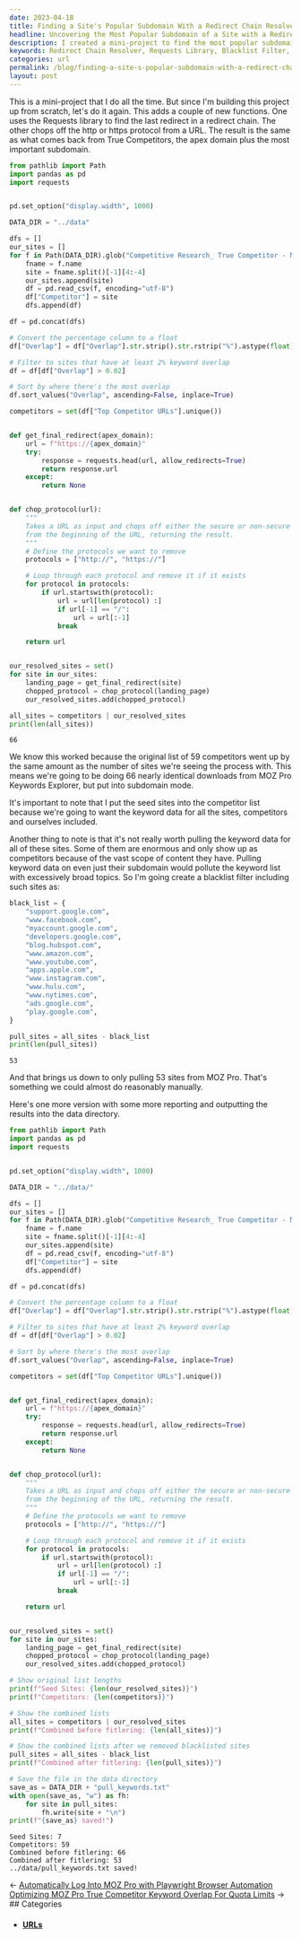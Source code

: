 ```yaml
---
date: 2023-04-18
title: Finding a Site's Popular Subdomain With a Redirect Chain Resolver
headline: Uncovering the Most Popular Subdomain of a Site with a Redirect Chain Resolver
description: I created a mini-project to find the most popular subdomain of a site using a redirect chain resolver, Requests library, and a blacklist filter. After excluding certain sites, I was able to pull data from 53 sites. Read my blog post to find out how I did it!
keywords: Redirect Chain Resolver, Requests Library, Blacklist Filter, Mini-Project, Subdomain, Popular, URL, Protocol
categories: url
permalink: /blog/finding-a-site-s-popular-subdomain-with-a-redirect-chain-resolver/
layout: post
---
```



This is a mini-project that I do all the time. But since I'm building this
project up from scratch, let's do it again. This adds a couple of new
functions. One uses the Requests library to find the last redirect in a
redirect chain. The other chops off the http or https protocol from a URL. The
result is the same as what comes back from True Competitors, the apex domain
plus the most important subdomain.

```python
from pathlib import Path
import pandas as pd
import requests


pd.set_option("display.width", 1000)

DATA_DIR = "../data"

dfs = []
our_sites = []
for f in Path(DATA_DIR).glob("Competitive Research_ True Competitor - Moz Pro*.csv"):
    fname = f.name
    site = fname.split()[-1][4:-4]
    our_sites.append(site)
    df = pd.read_csv(f, encoding="utf-8")
    df["Competitor"] = site
    dfs.append(df)

df = pd.concat(dfs)

# Convert the percentage column to a float
df["Overlap"] = df["Overlap"].str.strip().str.rstrip("%").astype(float) / 100

# Filter to sites that have at least 2% keyword overlap
df = df[df["Overlap"] > 0.02]

# Sort by where there's the most overlap
df.sort_values("Overlap", ascending=False, inplace=True)

competitors = set(df["Top Competitor URLs"].unique())


def get_final_redirect(apex_domain):
    url = f"https://{apex_domain}"
    try:
        response = requests.head(url, allow_redirects=True)
        return response.url
    except:
        return None


def chop_protocol(url):
    """
    Takes a URL as input and chops off either the secure or non-secure protocol
    from the beginning of the URL, returning the result.
    """
    # Define the protocols we want to remove
    protocols = ["http://", "https://"]

    # Loop through each protocol and remove it if it exists
    for protocol in protocols:
        if url.startswith(protocol):
            url = url[len(protocol) :]
            if url[-1] == "/":
                url = url[:-1]
            break

    return url


our_resolved_sites = set()
for site in our_sites:
    landing_page = get_final_redirect(site)
    chopped_protocol = chop_protocol(landing_page)
    our_resolved_sites.add(chopped_protocol)

all_sites = competitors | our_resolved_sites
print(len(all_sites))
```

    66

We know this worked because the original list of 59 competitors went up by the
same amount as the number of sites we're seeing the process with. This means
we're going to be doing 66 nearly identical downloads from MOZ Pro Keywords
Explorer, but put into subdomain mode.

It's important to note that I put the seed sites into the competitor list
because we're going to want the keyword data for all the sites, competitors and
ourselves included.

Another thing to note is that it's not really worth pulling the keyword data
for all of these sites. Some of them are enormous and only show up as
competitors because of the vast scope of content they have. Pulling keyword
data on even just their subdomain would pollute the keyword list with
excessively broad topics. So I'm going create a blacklist filter including such
sites as:

```python
black_list = {
    "support.google.com",
    "www.facebook.com",
    "myaccount.google.com",
    "developers.google.com",
    "blog.hubspot.com",
    "www.amazon.com",
    "www.youtube.com",
    "apps.apple.com",
    "www.instagram.com",
    "www.hulu.com",
    "www.nytimes.com",
    "ads.google.com",
    "play.google.com",
}

pull_sites = all_sites - black_list
print(len(pull_sites))
```

    53

And that brings us down to only pulling 53 sites from MOZ Pro. That's something
we could almost do reasonably manually.

Here's one more version with some more reporting and outputting the results
into the data directory.

```python
from pathlib import Path
import pandas as pd
import requests


pd.set_option("display.width", 1000)

DATA_DIR = "../data/"

dfs = []
our_sites = []
for f in Path(DATA_DIR).glob("Competitive Research_ True Competitor - Moz Pro*.csv"):
    fname = f.name
    site = fname.split()[-1][4:-4]
    our_sites.append(site)
    df = pd.read_csv(f, encoding="utf-8")
    df["Competitor"] = site
    dfs.append(df)

df = pd.concat(dfs)

# Convert the percentage column to a float
df["Overlap"] = df["Overlap"].str.strip().str.rstrip("%").astype(float) / 100

# Filter to sites that have at least 2% keyword overlap
df = df[df["Overlap"] > 0.02]

# Sort by where there's the most overlap
df.sort_values("Overlap", ascending=False, inplace=True)

competitors = set(df["Top Competitor URLs"].unique())


def get_final_redirect(apex_domain):
    url = f"https://{apex_domain}"
    try:
        response = requests.head(url, allow_redirects=True)
        return response.url
    except:
        return None


def chop_protocol(url):
    """
    Takes a URL as input and chops off either the secure or non-secure protocol
    from the beginning of the URL, returning the result.
    """
    # Define the protocols we want to remove
    protocols = ["http://", "https://"]

    # Loop through each protocol and remove it if it exists
    for protocol in protocols:
        if url.startswith(protocol):
            url = url[len(protocol) :]
            if url[-1] == "/":
                url = url[:-1]
            break

    return url


our_resolved_sites = set()
for site in our_sites:
    landing_page = get_final_redirect(site)
    chopped_protocol = chop_protocol(landing_page)
    our_resolved_sites.add(chopped_protocol)

# Show original list lengths
print(f"Seed Sites: {len(our_resolved_sites)}")
print(f"Competitors: {len(competitors)}")

# Show the combined lists
all_sites = competitors | our_resolved_sites
print(f"Combined before fitlering: {len(all_sites)}")

# Show the combined lists after we removed blacklisted sites
pull_sites = all_sites - black_list
print(f"Combined after fitlering: {len(pull_sites)}")

# Save the file in the data directory
save_as = DATA_DIR + "pull_keywords.txt"
with open(save_as, "w") as fh:
    for site in pull_sites:
        fh.write(site + "\n")
print(f"{save_as} saved!")
```

    Seed Sites: 7
    Competitors: 59
    Combined before fitlering: 66
    Combined after fitlering: 53
    ../data/pull_keywords.txt saved!

<div class="post-nav"><div class="post-nav-prev"><span class="arrow">&larr;&nbsp;</span><a href="automatically-log-into-moz-pro-with-playwright-browser-automation">Automatically Log Into MOZ Pro with Playwright Browser Automation</a></div><div class="post-nav-next"><a href="optimizing-moz-pro-true-competitor-keyword-overlap-for-quota-limits">Optimizing MOZ Pro True Competitor Keyword Overlap For Quota Limits</a><span class="arrow">&nbsp;&rarr;</span></div></div>
## Categories

<ul>
<li><h4><a href='/url/'>URLs</a></h4></li></ul>